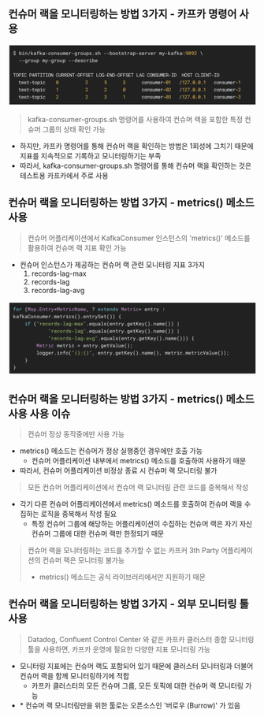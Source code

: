 ## 컨슈머 랙을 모니터링하는 방법 3가지 - 카프카 명령어 사용

![img15.png](image/img15.png)

> kafka-consumer-groups.sh 명령어를 사용하여 컨슈머 랙을 포함한 특정 컨슈머 그룹의 상태 확인 가능

- 하지만, 카프카 명령어를 통해 컨슈머 랙을 확인하는 방법은 1회성에 그치기 때문에 지표를 지속적으로 기록하고 모니터링하기는 부족
- 따라서, kafka-consumer-groups.sh 명령어를 통해 컨슈머 랙을 확인하는 것은 테스트용 카프카에서 주로 사용

## 컨슈머 랙을 모니터링하는 방법 3가지 - metrics() 메소드 사용

> 컨슈머 어플리케이션에서 KafkaConsumer 인스턴스의 'metrics()' 메소드를 활용하여 컨슈머 랙 지표 확인 가능

- 컨슈머 인스턴스가 제공하는 컨슈머 랙 관련 모니터링 지표 3가지
  1. records-lag-max
  2. records-lag
  3. records-lag-avg

![img16.png](image/img16.png)

## 컨슈머 랙을 모니터링하는 방법 3가지 - metrics() 메소드 사용 사용 이슈

> 컨슈머 정상 동작중에만 사용 가능

- metrics() 메소드는 컨슈머가 정상 실행중인 경우에만 호출 가능
  - 컨슈머 어플리케이션 내부에서 metrics() 메소드를 호출하여 사용하기 때문
- 따라서, 컨슈머 어플리케이션 비정상 종료 시 컨슈머 랙 모니터링 불가

> 모든 컨슈머 어플리케이션에서 컨슈머 랙 모니터링 관련 코드를 중복해서 작성

- 각기 다른 컨슈머 어플리케이션에서 metrics() 메소드를 호출하여 컨슈머 랙을 수집하는 로직을 중복해서 작성 필요
  - 특정 컨슈머 그룹에 해당하는 어플리케이션이 수집하는 컨슈머 랙은 자기 자신 컨슈머 그룹에 대한 컨슈머 랙만 한정되기 때문

> 컨슈머 랙을 모니터링하는 코드를 추가할 수 없는 카프커 3th Party 어플리케이션의 컨슈머 랙은 모니터링 불가능
>
> - metrics() 메소드는 공식 라이브러리에서만 지원하기 때문

## 컨슈머 랙을 모니터링하는 방법 3가지 - 외부 모니터링 툴 사용

> Datadog, Confluent Control Center 와 같은 카프카 클러스터 종합 모니터링 툴을 사용하면, 카프카 운영에 필요한 다양한 지표 모니터링 가능

- 모니터링 지표에는 컨슈머 랙도 포함되어 있기 때문에 클러스터 모니터링과 더불어 컨슈머 랙을 함께 모니터링하기에 적합
  - 카프카 클러스터의 모든 컨슈머 그룹, 모든 토픽에 대한 컨슈머 랙 모니터링 가능
- \* 컨슈머 랙 모니터링만을 위한 툴로는 오픈소스인 '버로우 (Burrow)' 가 있음

